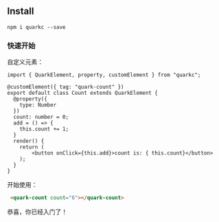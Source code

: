 ## Install

```shell
npm i quarkc --save
``` 

### 快速开始  

自定义元素：

```tsx
import { QuarkElement, property, customElement } from "quarkc";

@customElement({ tag: "quark-count" })
export default class Count extends QuarkElement {
  @property({
    type: Number
  })
  count: number = 0;
  add = () => {
    this.count += 1;
  }
  render() {
    return (
        <button onClick={this.add}>count is: { this.count}</button>
    );
  }
}
```

开始使用：
```html
 <quark-count count="6"></quark-count>
```

恭喜，你已经入门了！
